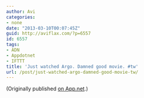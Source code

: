 ```yaml
---
author: Avi
categories:
- none
date: "2013-03-10T00:07:45Z"
guid: http://aviflax.com/?p=6557
id: 6557
tags:
- ADN
- Appdotnet
- IFTTT
title: 'Just watched Argo. Damned good movie. #tw'
url: /post/just-watched-argo-damned-good-movie-tw/
---
```

(Originally published [on App.net](http://alpha.app.net/aviflax/post/3693844).)